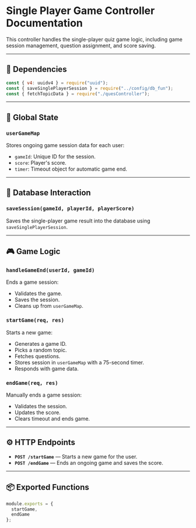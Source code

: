 # Single Player Game Controller Documentation

This controller handles the single-player quiz game logic, including game session management, question assignment, and score saving.

---

## 🔧 Dependencies
```js
const { v4: uuidv4 } = require("uuid");
const { saveSinglePlayerSession } = require("../config/db_fun");
const { fetchTopicData } = require("./quesController");
```

---

## 🧠 Global State

### `userGameMap`
Stores ongoing game session data for each user:
- `gameId`: Unique ID for the session.
- `score`: Player's score.
- `timer`: Timeout object for automatic game end.

---

## 💾 Database Interaction

### `saveSession(gameId, playerId, playerScore)`
Saves the single-player game result into the database using `saveSinglePlayerSession`.

---

## 🎮 Game Logic

### `handleGameEnd(userId, gameId)`
Ends a game session:
- Validates the game.
- Saves the session.
- Cleans up from `userGameMap`.

### `startGame(req, res)`
Starts a new game:
- Generates a game ID.
- Picks a random topic.
- Fetches questions.
- Stores session in `userGameMap` with a 75-second timer.
- Responds with game data.

### `endGame(req, res)`
Manually ends a game session:
- Validates the session.
- Updates the score.
- Clears timeout and ends game.

---

## ⚙️ HTTP Endpoints

- **`POST /startGame`** — Starts a new game for the user.
- **`POST /endGame`** — Ends an ongoing game and saves the score.

---

## 📦 Exported Functions
```js
module.exports = {
  startGame,
  endGame
};
```
